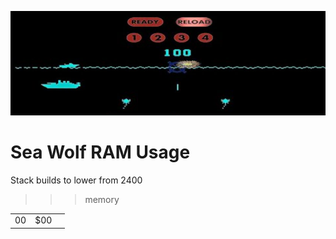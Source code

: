 ![Sea Wolf RAM Usage](seawolf.jpg)

# Sea Wolf RAM Usage

Stack builds to lower from 2400

>>> memory

|    |     |     |
| -------- | ------- | ----------------- |
| 00       |  $00               |             |
